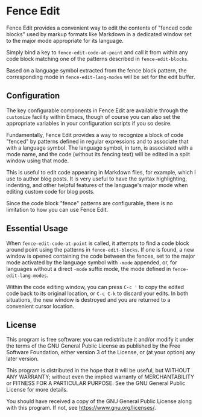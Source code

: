 # Fence Edit #

Fence Edit provides a convenient way to edit the contents of "fenced code
blocks" used by markup formats like Markdown in a dedicated window set to the
major mode appropriate for its language.

Simply bind a key to `fence-edit-code-at-point` and call it from within any code
block matching one of the patterns described in `fence-edit-blocks`.

Based on a language symbol extracted from the fence block pattern, the
corresponding mode in `fence-edit-lang-modes` will be set for the edit buffer.

## Configuration ##

The key configurable components in Fence Edit are available through the
`customize` facility within Emacs, though of course you can also set the
appropriate variables in your configuration scripts if you so desire.

Fundamentally, Fence Edit provides a way to recognize a block of code "fenced"
by patterns defined in regular expressions and to associate that with a language
symbol. The language symbol, in turn, is associated with a mode name, and the
code (without its fencing text) will be edited in a split window using that
mode.

This is useful to edit code appearing in Markdown files, for example, which I
use to author blog posts. It is very useful to have the syntax highlighting,
indenting, and other helpful features of the language's major mode when editing
custom code for blog posts.

Since the code block "fence" patterns are configurable, there is no limitation
to how you can use Fence Edit.

## Essential Usage ##

When `fence-edit-code-at-point` is called, it attempts to find a code block
around point using the patterns in `fence-edit-blocks`. If one is found, a new
window is opened containing the code between the fences, set to the major mode
activated by the language symbol with `-mode` appended, or, for languages
without a direct `-mode` suffix mode, the mode defined in
`fence-edit-lang-modes`.

Within the code editing window, you can press `C-c '` to copy the edited code
back to its original location, or `C-c C-k` to discard your edits. In both
situations, the new window is destroyed and you are returned to a convenient
cursor location.

## License ##

This program is free software: you can redistribute it and/or modify it under
the terms of the GNU General Public License as published by the Free Software
Foundation, either version 3 of the License, or (at your option) any later
version.

This program is distributed in the hope that it will be useful, but WITHOUT ANY
WARRANTY; without even the implied warranty of MERCHANTABILITY or FITNESS FOR A
PARTICULAR PURPOSE.  See the GNU General Public License for more details.

You should have received a copy of the GNU General Public License along with
this program.  If not, see <https://www.gnu.org/licenses/>.
